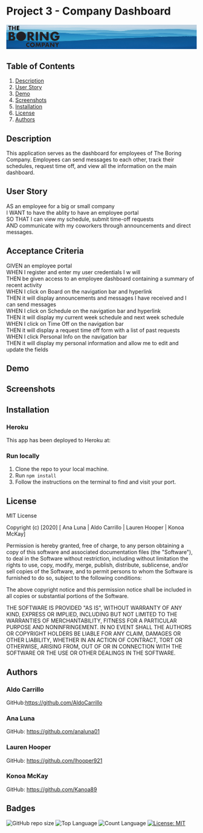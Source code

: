 # Project 3 - Company Dashboard
![Dashboard logo](https://github.com/analuna01/Project3/blob/main/client/src/components/Home/images/bluebanner.jpg)
## Table of Contents
1. [Description](#description)  
2. [User Story](#user-story)
3. [Demo](#demo)
4. [Screenshots](#screenshots)  
5. [Installation](#installation) 
6. [License](#license)  
7. [Authors](#authors) 


## Description
This application serves as the dashboard for employees of The Boring Company. Employees can send messages to each other, track their schedules, request time off, and view all the information on the main dashboard.

## User Story

AS an employee for a big or small company  
I WANT to have the ablity to have an employee portal  
SO THAT I can view my schedule, submit time-off requests  
AND communicate with my coworkers through announcements and direct messages.

## Acceptance Criteria

GIVEN an employee portal  
WHEN I register and enter my user credentials I w will  
THEN be given access to an employee dashboard containing a summary of recent activity  
WHEN I click on Board on the navigation bar and hyperlink  
THEN it will display announcements and messages I have received and I can send messages  
WHEN I click on Schedule on the navigation bar and hyperlink  
THEN it will display my current week schedule and next week schedule  
WHEN I click on Time Off on the navigation bar  
THEN it will display a request time off form with a list of past requests  
WHEN I click Personal Info on the navigation bar  
THEN it will display my personal information and allow me to edit and update the fields


## Demo







## Screenshots



## Installation

### Heroku
This app has been deployed to Heroku at:



### Run locally

1. Clone the repo to your local machine.
2. Run `npm install`
3. Follow the instructions on the terminal to find and visit your port.




## License
MIT License

Copyright (c) [2020] [ Ana Luna | Aldo Carrillo | Lauren Hooper | Konoa McKay]

Permission is hereby granted, free of charge, to any person obtaining a copy
of this software and associated documentation files (the "Software"), to deal
in the Software without restriction, including without limitation the rights
to use, copy, modify, merge, publish, distribute, sublicense, and/or sell
copies of the Software, and to permit persons to whom the Software is
furnished to do so, subject to the following conditions:

The above copyright notice and this permission notice shall be included in all
copies or substantial portions of the Software.

THE SOFTWARE IS PROVIDED "AS IS", WITHOUT WARRANTY OF ANY KIND, EXPRESS OR
IMPLIED, INCLUDING BUT NOT LIMITED TO THE WARRANTIES OF MERCHANTABILITY,
FITNESS FOR A PARTICULAR PURPOSE AND NONINFRINGEMENT. IN NO EVENT SHALL THE
AUTHORS OR COPYRIGHT HOLDERS BE LIABLE FOR ANY CLAIM, DAMAGES OR OTHER
LIABILITY, WHETHER IN AN ACTION OF CONTRACT, TORT OR OTHERWISE, ARISING FROM,
OUT OF OR IN CONNECTION WITH THE SOFTWARE OR THE USE OR OTHER DEALINGS IN THE
SOFTWARE.

## Authors

### Aldo Carrillo

GitHub:https://github.com/AldoCarrillo


### Ana Luna

GitHub: https://github.com/analuna01

### Lauren Hooper

GitHub: https://github.com/lhooper921  


### Konoa McKay

GitHub: https://github.com/Kanoa89




## Badges
![GitHub repo size](https://img.shields.io/github/repo-size/analuna01/project3)
![Top Language](https://img.shields.io/github/languages/top/analuna01/project3)
![Count Language](https://img.shields.io/github/languages/count/analuna01/project3)
[![License: MIT](https://img.shields.io/badge/License-MIT-yellow.svg)](https://opensource.org/licenses/MIT)



